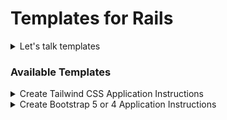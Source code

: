 # Templates for Rails

<details>
  <summary>Let's talk templates</summary>

### Only tested on Rails 6.1.3.2, Linux/Ubuntu 20.04.2 LTS
- node v14.16.0
- yarn 1.22.10
- Rails 6.1.3.2
- ruby 3.0.1p64 (2021-04-05 revision 0fb782ee38) [x86_64-linux]


### Cloning the repo
- HTTPS: `git clone https://github.com/rlogwood/rails_templates.git`
- SSH:   `git clone git@github.com:rlogwood/rails_templates.git`


### Overview

These templates create starter Rails apps. Currently there are 2 available:
1. Basic Bootstrap 4 or 5 application, using asset pipeline for the CSS and webpacker for javascript
- Bootstrap 5 is the default, Bootstrap 4 can be selected 
2. Basic Tailwind CSS application that provides a basic app with a few pages, devise authentication and a responsive navbar. 
- Tailwind CSS latest with PostCSS 8 is the default and achieved with using the next version of webpacker v6 beta 7.
- The PostCSS 7 version of tailwind can be selected
- This template supports installation directly from github

### Changes
The Rails, UI CSS frameworks and javascript libraries change frequently. Updates to any of these may
require that the templates in this repo be changed to stay current with the latest versions. 
If you notice a problem or that something is out of date, please contact me or make a pull request.

### Contributing
The Rails community benefits from having working, easy to use templates for creating a  
small working application to get a fast start in learning something new or creating a project.

There are a lot of options available. The templates in this repo are meant to address some of the more
fast moving parts of the eco system. Trying to find the right combination
of commands, gems and yarn packages to make things work, can be a time consuming exercise and
one where you'll find conflicting advice at times. A working template is like a fresh batch of 
warm cookies, they're good to eat and well baked :) If you like the idea of providing the Rails
community have a wide variety of good cookies to eat, let's collaborate! :)

NOTE: These templates are a WIP and there have been no releases yet


#### As of 6/25/2021
1. Bootstrap 5 has been released and the latest production version will be installed
2. Tailwind CSS is released frequently, sometimes @latest maybe unstable. In those cases install the last tested stable version (currently 2.2.2, follow the prompts) 
3. Webpacker v6 and changes may require updates to this template 
</details>

### Available Templates 

<details> 
  <summary>Create Tailwind CSS Application Instructions</summary>

## Create new Rails app with Tailwind CSS (latest version and PostCSS 8) 
This template lets you create a basic Rails 6 Tailwind CSS application with either:
- current production version of webpacker, which is v5 at this time
- next version of webpacker, which is currently 6.0.0.beta.7
- NOTE: using webpacker v5 will install  __TailWind PostCSS v7 compatibility version and PostCSS v7 (`tailwindcss@npm:@tailwindcss/postcss7-compat`)__
- NOTE: using webpacker next, 6.0.0.beta.7 will install  __TailWind Latest (`tailwindcss@latest`) and PostCSS v8__
- NOTE: If you modify the input files or run interactively you can request a older stable version of Tailwind be installed, currently __Tailwind v2.2.2__.

The template adds: stimulus js (used in responsive navbar), devise and cancancan.
To control these features, clone the repo and edit `tailwind_app/template.rb`.
It un-comments all lines in the devise db migration and adds a username and role. 
The template runs the migration at the end.

## Running the template:

### 1. Run directly from github after retrieving the input file. 
- the example shown creates a tailwindcss@latest application with webpacker v6 
```
# Get the input file
wget https://raw.githubusercontent.com/rlogwood/rails_templates/main/tailwindcss_app/input/webpacker_next_app.txt

# Run the command from github redirecting input from the input file webpacker_nex_app.txt: 
rails new (my_app_name) -m https://raw.githubusercontent.com/rlogwood/rails_templates/main/tailwindcss_app/template.rb -d postgresql --skip-sprockets < webpacker_next_app.txt
```


### 2. Clone the repo and run the `rails new` specifying the path to the template files shown.
- There are 2 input files to answer the prompts to make creating the app easier. 
- They default the devise model to `User` and add the additional fields, username and role.
- You can make a copy and edit these files as needed or run the template and answer the prompts interactively.

### The following examples show how to run the template after it's been cloned:

#### Tailwind @Latest Webpacker v6
- Build Rails 6 Tailwind app with next version of webpacker 6.0.0.beta.7 and Tailwind @latest and PostCSS v8
- NOTE: Tailwind v2.2.2 can optionally be selected when running interactively
```
rails new (my_app_name) -m rails_templates/tailwindcss_app/template.rb -d postgresql --skip-sprockets < rails_templates/tailwindcss_app/input/webpacker_next_app.txt
```
#### Tailwind Compatible with PostCSS v7 Webpacker v5
- Build Rails 6 Tailwind app with production version of webpacker v5 and the Tailwind PostCss v7 compatible version
```
rails new (my_app_name) -m rails_templates/tailwindcss_app/template.rb -d postgresql --skip-sprockets < rails_templates/tailwindcss_app/input/webpacker_v5_app.txt
```
#### Run interactively to specify options
- Running the template and answering the prompts manually:
```
  rails new (my_app_name) -m rails_templates/tailwindcss_app/template.rb -d postgresql --skip-sprockets
```

</details>

<details>
  <summary>Create Bootstrap 5 or 4 Application Instructions</summary>

## Create a fresh Rails app with bootstrap and a test page
- follow the prompts, bootstrap 5 is the default
- avoid the prompts by reading how to setup environment variables with the answers below
- after starting the new app visit the bootstrap test page [http://localhost:3000/bootstrap_test/index](http://localhost:3000/bootstrap_test/index)
- NOTE: example command assumes you've cloned the repo to `~/myrepos` change as needed
- jQuery is optional with Bootstrap 5
- configures jQuery and popperjs correctly when installed
```
rails new myapp -m ~/myrepos/rails_templates/add_bootstrap/template.rb
```

## Create new Rails app with Bootstap
- Use asset pipeline for CSS
- Use webpacker for javascript

### Steps to create new Rails app with Bootstrap 4 or 5


### Configuration Prompts

Bootstrap v5 is the default version and you'll be asked to confirm:
```
    *** Default bootstrap is v5 
    ***
    *** Use bootstrap v4 instead (N/y)?
```

If you're using Bootstrap v5, you'll have the option to load jQuery:
```
    *** You've chosen bootstrap 5, jQuery will only be loaded if you request it
    ***
    *** Do you want to add jQuery to bootstrap 5 (N/y)?
```

### Environment Variables
You can set environment variables to avoid the prompts.

- To create a bootstrap v4 app:
    ```
    export BOOTSTRAP_VERSION=4
    ```

- To create a bootstrap v5 app:
    ```
    export BOOTSTRAP_VERSION=5
    ```
- For Bootstrap 4,  jQuery is a requirement and automatically added

- For Bootstrap 5,  jQuery may be optionally added:
    ```
    export USE_QUERY=yes  # adds jQuery
    export USE_QUERY=no   # v5 app created without jQuery, no prompts 
    ```


### Run the template to create a bootstrap app
Add any other options needed. If you don't set environment variables you'll be prompted

```
rails new myapp -m rails_templates/add_bootstrap/template.rb
```

### Verify the result
Look for a message at the end of the output indicating the choices you made:
```
 *** Using Bootstrap v5
 *** jQuery is not needed
 ```

### Test that bootstrap works in your new app
```
cd myapp
bin/rails s
```

### Visit the Bootstrap Test page
- check the navbar drop-down, tool tip popups and modal to confirm everything works:
- visit [http://localhost:3000/bootstrap_test/index](http://localhost:3000/bootstrap_test/index)

#### NOTE: where used, `bundle add rexml` # needed for minitest on Linux

</details>
